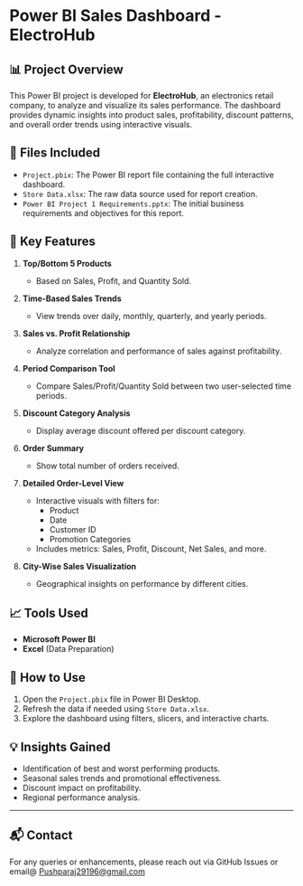 # Power BI Sales Dashboard - ElectroHub

## 📊 Project Overview

This Power BI project is developed for **ElectroHub**, an electronics retail company, to analyze and visualize its sales performance. The dashboard provides dynamic insights into product sales, profitability, discount patterns, and overall order trends using interactive visuals.

## 📁 Files Included

- `Project.pbix`: The Power BI report file containing the full interactive dashboard.
- `Store Data.xlsx`: The raw data source used for report creation.
- `Power BI Project 1 Requirements.pptx`: The initial business requirements and objectives for this report.

## 📌 Key Features

1. **Top/Bottom 5 Products**  
   - Based on Sales, Profit, and Quantity Sold.

2. **Time-Based Sales Trends**  
   - View trends over daily, monthly, quarterly, and yearly periods.

3. **Sales vs. Profit Relationship**  
   - Analyze correlation and performance of sales against profitability.

4. **Period Comparison Tool**  
   - Compare Sales/Profit/Quantity Sold between two user-selected time periods.

5. **Discount Category Analysis**  
   - Display average discount offered per discount category.

6. **Order Summary**  
   - Show total number of orders received.

7. **Detailed Order-Level View**  
   - Interactive visuals with filters for:
     - Product
     - Date
     - Customer ID
     - Promotion Categories  
   - Includes metrics: Sales, Profit, Discount, Net Sales, and more.

8. **City-Wise Sales Visualization**  
   - Geographical insights on performance by different cities.

## 📈 Tools Used

- **Microsoft Power BI**
- **Excel** (Data Preparation)

## 🚀 How to Use

1. Open the `Project.pbix` file in Power BI Desktop.
2. Refresh the data if needed using `Store Data.xlsx`.
3. Explore the dashboard using filters, slicers, and interactive charts.

## 💡 Insights Gained

- Identification of best and worst performing products.
- Seasonal sales trends and promotional effectiveness.
- Discount impact on profitability.
- Regional performance analysis.

---

## 📬 Contact

For any queries or enhancements, please reach out via GitHub Issues or email@ Pushparaj29196@gmail.com

